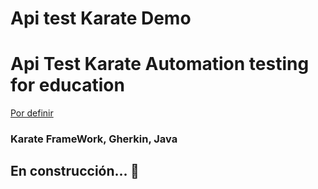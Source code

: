 # Api test Karate Demo

# Api Test Karate Automation testing for education

[Por definir]()

### Karate FrameWork, Gherkin, Java

## En construcción...  🔨